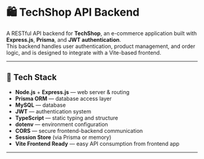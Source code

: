 # 🛍️ TechShop API Backend

A RESTful API backend for **TechShop**, an e-commerce application built with **Express.js**, **Prisma**, and **JWT authentication**.  
This backend handles user authentication, product management, and order logic, and is designed to integrate with a Vite-based frontend.

---

## 🚀 Tech Stack

- **Node.js** + **Express.js** — web server & routing  
- **Prisma ORM** — database access layer  
- **MySQL** — database  
- **JWT** — authentication system  
- **TypeScript** — static typing and structure  
- **dotenv** — environment configuration  
- **CORS** — secure frontend-backend communication  
- **Session Store** (via Prisma or memory)  
- **Vite Frontend Ready** — easy API consumption from frontend app

---
